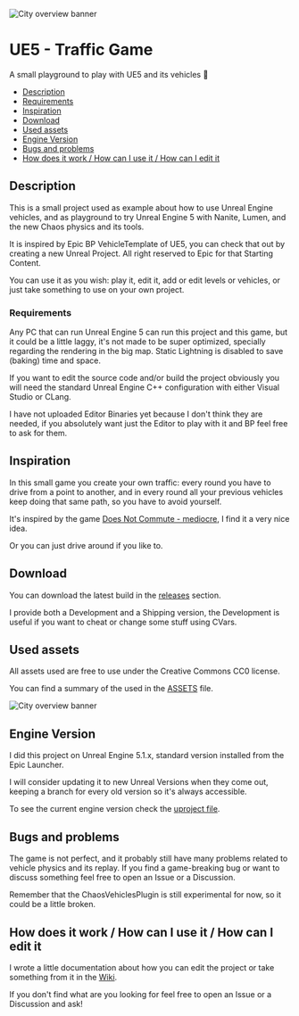 ![City overview banner](Images/Banner.png)

# UE5 - Traffic Game

A small playground to play with UE5 and its vehicles 🚗

- [Description](#description)
- [Requirements](#requirements)
- [Inspiration](#inspiration)
- [Download](#download)
- [Used assets](#used-assets)
- [Engine Version](#engine-version)
- [Bugs and problems](#bugs-and-problems)
- [How does it work / How can I use it / How can I edit it](#how-does-it-work--how-can-i-use-it--how-can-i-edit-it)

## Description

This is a small project used as example about how to use Unreal Engine vehicles, and as playground to try Unreal Engine 5 with Nanite, Lumen, and the new Chaos physics and its tools.

It is inspired by Epic BP VehicleTemplate of UE5, you can check that out by creating a new Unreal Project. All right reserved to Epic for that Starting Content.

You can use it as you wish: play it, edit it, add or edit levels or vehicles, or just take something to use on your own project.

### Requirements

Any PC that can run Unreal Engine 5 can run this project and this game, but it could be a little laggy, it's not made to be super optimized, specially regarding the rendering in the big map. Static Lightning is disabled to save (baking) time and space.

If you want to edit the source code and/or build the project obviously you will need the standard Unreal Engine C++ configuration with either Visual Studio or CLang.

I have not uploaded Editor Binaries yet because I don't think they are needed, if you absolutely want just the Editor to play with it and BP feel free to ask for them.

## Inspiration

In this small game you create your own traffic: every round you have to drive from a point to another, and in every round all your previous vehicles keep doing that same path, so you have to avoid yourself.

It's inspired by the game [Does Not Commute - mediocre](https://www.mediocre.se/commute/), I find it a very nice idea.

Or you can just drive around if you like to.

## Download

You can download the latest build in the [releases](https://github.com/ScrappyCocco/UETrafficGame/releases) section.

I provide both a Development and a Shipping version, the Development is useful if you want to cheat or change some stuff using CVars.

## Used assets

All assets used are free to use under the Creative Commons CC0 license.

You can find a summary of the used in the [ASSETS](ASSETS.md) file.

![City overview banner](Images/Vehicles.png)

## Engine Version

I did this project on Unreal Engine 5.1.x, standard version installed from the Epic Launcher.

I will consider updating it to new Unreal Versions when they come out, keeping a branch for every old version so it's always accessible.

To see the current engine version check the [uproject file](TrafficGame/TrafficGame.uproject).

## Bugs and problems

The game is not perfect, and it probably still have many problems related to vehicle physics and its replay. If you find a game-breaking bug or want to discuss something feel free to open an Issue or a Discussion.

Remember that the ChaosVehiclesPlugin is still experimental for now, so it could be a little broken.

## How does it work / How can I use it / How can I edit it

I wrote a little documentation about how you can edit the project or take something from it in the [Wiki](https://github.com/ScrappyCocco/UETrafficGame/wiki).

If you don't find what are you looking for feel free to open an Issue or a Discussion and ask!

